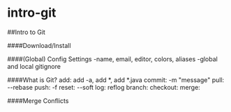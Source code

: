 # intro-git

##Intro to Git

####Download/Install

####(Global) Config Settings
  -name, email, editor, colors, aliases
  -global and local gitignore

####What is Git?
  add: add -a, add *, add *.java
  commit: -m "message"
  pull: --rebase
  push: -f
  reset: --soft
  log:
  reflog
  branch:
  checkout:
  merge:

####Merge Conflicts

  
